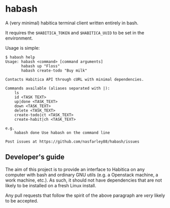 # habash
A (very minimal) habitica terminal client written entirely in bash.

It requires the `$HABITICA_TOKEN` and `$HABITICA_UUID` to be set in the environment.

Usage is simple:

```
$ habash help
Usage: habash <command> [command arguments]
       habash up "Floss"
       habash create-todo "Buy milk"

Contacts Habitica API through cURL with minimal dependencies.

Commands available (aliases separated with |):
    ls
    id <TASK TEXT>
    up|done <TASK_TEXT>
    down <TASK_TEXT>
    delete <TASK_TEXT>
    create-todo|ct <TASK_TEXT>
    create-habit|ch <TASK_TEXT>
    
e.g.
    habash done Use habash on the command line

Post issues at https://github.com/nasfarley88/habash/issues
```

## Developer's guide
The aim of this project is to provide an interface to Habitica on any computer with bash and ordinary GNU utils (e.g. a Openstack machine, a work machine, etc.). As such, it should not have dependencies that are not likely to be installed on a fresh Linux install.

Any pull requests that follow the spirit of the above paragraph are _very_ likely to be accepted. 
